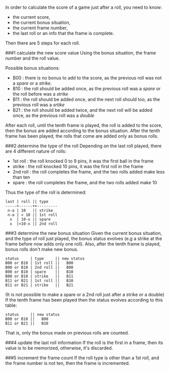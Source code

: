In order to calculate the score of a game just after a roll, you need to know:  
* the current score,
* the current bonus situation,
* the current frame number,
* the last roll or an info that the frame is complete. 

Then there are 5 steps for each roll.  

###1 calculate the new score value
Using the bonus situation, the frame number and the roll value.

Possible bonus situations:  
* B00 : there is no bonus to add to the score, as the previous roll was not a *spare* or a *strike*.
* B10 : the roll should be added once, as the previous roll was a *spare* or the roll before was a *strike*
* B11 : the roll should be added once, and the next roll should too, as the previous roll was a *srtike* 
* B21 : the roll should be added twice, and the next roll will be added once, as the previous roll was a *double* 

After each roll, until the tenth frame is played, the roll is added to the score, then the bonus are added according to the bonus situation. After the tenth frame has been played, the rolls that come are added only as bonus rolls.  

###2 determine the type of the roll 
Depending on the last roll played, there are 4 different nature of rolls:  
* 1st roll : the roll knocked 0 to 9 pins, it was the first ball in the frame  
* strike : the roll knocked 10 pins, it was the first roll in the frame
* 2nd roll : the roll completes the frame, and the two rolls added make less than ten
* spare : the roll completes the frame, and the two rolls added make 10  

Thus the type of the roll is determined:

    last | roll || type
    -----+------++---------
     n-a | 10   || strike
     n-a | < 10 || 1st roll
      x  | 10-x || spare
      x  |<10-x || 2nd roll
   
###3 determine the new bonus situation
Given the current bonus situation, and the type of roll just played, the bonus status evolves (e.g a strike at the frame before now adds only one roll).
Also, after the tenth frame is played, bonus rolls don't make new bonus.

    status     | type     || new status
    B00 or B10 | 1st roll ||   B00
    B00 or B10 | 2nd roll ||   B00
    B00 or B10 | spare    ||   B10
    B00 or B10 | strike   ||   B11
    B11 or B21 | 1st roll ||   B10
    B11 or B21 | strike   ||   B21

(It is not possible to make a spare or a 2nd roll just after a strike or a double)
If the tenth frame has been played then the status evolves according to this table: 

    status     || new status
    B00 or B10 ||   B00
    B11 or B21 ||   B10

That is, only the bonus made on previous rolls are counted.

###4 update the last roll information
If the roll is the first in a frame, then its value is to be memorized, otherwise, it's discarded.

###5 increment the frame count
If the roll type is other than a 1st roll, and the frame number is not ten, then the frame is incremented.

